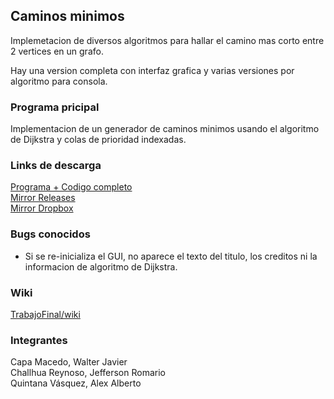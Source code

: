 ## Caminos minimos

Implemetacion de diversos algoritmos para hallar el camino mas corto entre 2 vertices en un grafo.

Hay una version completa con interfaz grafica y varias versiones por algoritmo para consola.

### Programa pricipal

Implementacion de un generador de caminos minimos usando el algoritmo de Dijkstra y colas de prioridad indexadas.

### Links de descarga

[Programa + Codigo completo](https://github.com/WalterCM/Estructuras2-TrabajoFinal/archive/master.zip)  
[Mirror Releases](https://github.com/WalterCM/Estructuras2-TrabajoFinal/releases)  
[Mirror Dropbox](https://www.dropbox.com/home/Caminos%20minimos)

### Bugs conocidos

- Si se re-inicializa el GUI, no aparece el texto del titulo, los creditos ni la informacion de algoritmo de Dijkstra.

### Wiki

[TrabajoFinal/wiki](https://github.com/WalterCM/Estructuras2-TrabajoFinal/wiki)

### Integrantes

Capa Macedo, Walter Javier  
Challhua Reynoso, Jefferson Romario  
Quintana Vásquez, Alex Alberto  

